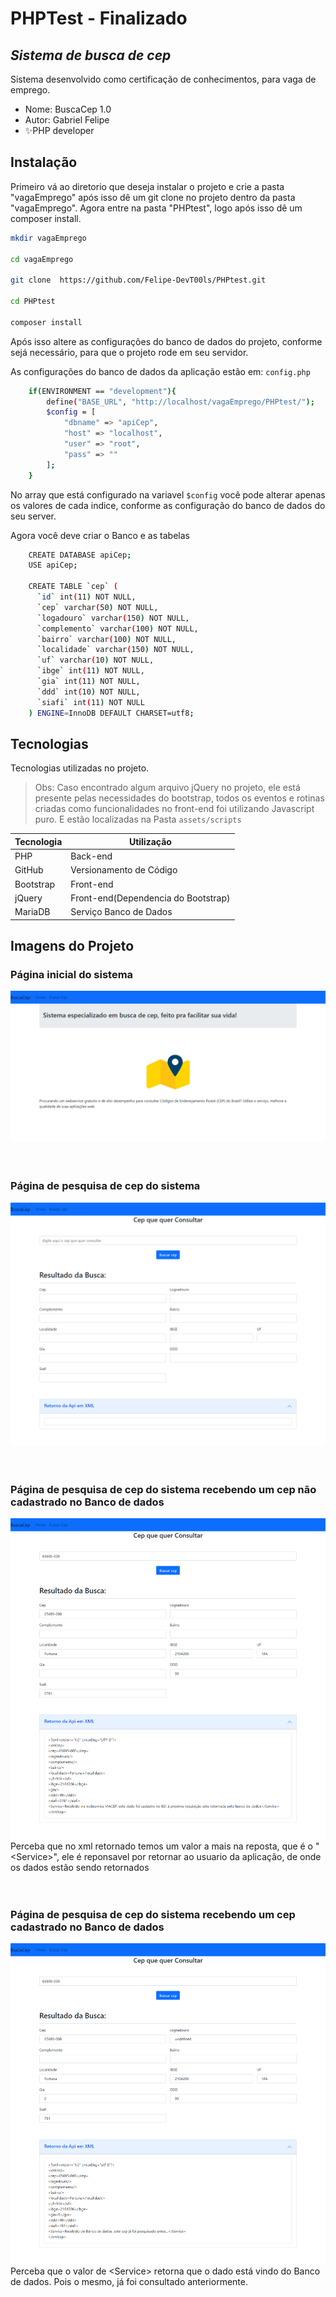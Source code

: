 # PHPTest - Finalizado
## _Sistema de busca de cep_

Sistema desenvolvido como certificação de conhecimentos, para vaga de emprego.

- Nome: BuscaCep 1.0
- Autor: Gabriel Felipe
- ✨PHP developer

## Instalação

Primeiro vá ao diretorio que deseja instalar o projeto e crie a pasta "vagaEmprego"
após isso dê um git clone no projeto dentro da pasta "vagaEmprego".
Agora entre na pasta "PHPtest", logo após isso dê um composer install.


```sh
mkdir vagaEmprego

cd vagaEmprego

git clone  https://github.com/Felipe-DevT00ls/PHPtest.git

cd PHPtest

composer install
```

Após isso altere as configurações do banco de dados do projeto, conforme sejá
necessário, para que o projeto rode em seu servidor.

As configurações do banco de dados da aplicação estão em: `config.php`

```sh
    if(ENVIRONMENT == "development"){
        define("BASE_URL", "http://localhost/vagaEmprego/PHPtest/");
        $config = [
            "dbname" => "apiCep",
            "host" => "localhost",
            "user" => "root",
            "pass" => ""
        ];
    }
```
No array que está configurado na variavel `$config` você pode alterar apenas os valores de cada indice, conforme as configuração do banco de dados do seu server.

Agora você deve criar o Banco e as tabelas
```sh
    CREATE DATABASE apiCep;
    USE apiCep;
    
    CREATE TABLE `cep` (
      `id` int(11) NOT NULL,
      `cep` varchar(50) NOT NULL,
      `logadouro` varchar(150) NOT NULL,
      `complemento` varchar(100) NOT NULL,
      `bairro` varchar(100) NOT NULL,
      `localidade` varchar(150) NOT NULL,
      `uf` varchar(10) NOT NULL,
      `ibge` int(11) NOT NULL,
      `gia` int(11) NOT NULL,
      `ddd` int(10) NOT NULL,
      `siafi` int(11) NOT NULL
    ) ENGINE=InnoDB DEFAULT CHARSET=utf8;
```

## Tecnologias
Tecnologias utilizadas no projeto.

>Obs: Caso encontrado algum arquivo jQuery no projeto,
>ele está presente pelas necessidades do bootstrap,
>todos os eventos e rotinas criadas como funcionalidades
>no front-end foi utilizando Javascript puro.
>E estão localizadas na Pasta `assets/scripts`


| Tecnologia | Utilização |
| ------ | ------ |
| PHP | Back-end |
| GitHub | Versionamento de Código |
| Bootstrap | Front-end |
| jQuery | Front-end(Dependencia do Bootstrap) |
| MariaDB | Serviço Banco de Dados |

## Imagens do Projeto

### Página inicial do sistema 
![imagem](Imagens%20do%20Projeto/Home.png)
<br/><br/><br/>

### Página de pesquisa de cep do sistema 
![imagem](Imagens%20do%20Projeto/Default.png)
<br/><br/><br/>

### Página de pesquisa de cep do sistema recebendo um cep não cadastrado no Banco de dados
![imagem](Imagens%20do%20Projeto/webservice.png)
<br/>
Perceba que no xml retornado temos um valor a mais na reposta, que é o "<Service\>", ele é reponsavel por retornar ao usuario da aplicação,
de onde os dados estão sendo retornados
<br/><br/><br/>
    
### Página de pesquisa de cep do sistema recebendo um cep cadastrado no Banco de dados
![imagem](Imagens%20do%20Projeto/BD.png)
<br/>
Perceba que o valor de <Service\> retorna que o dado está vindo do Banco de dados.
Pois o mesmo, já foi consultado anteriormente.
<br/><br/><br/>

